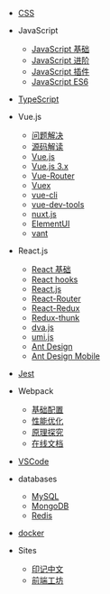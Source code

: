 - [CSS](/css/README)

- JavaScript

  - [JavaScript 基础](/js/base/docs)
  - [JavaScript 进阶](/js/advanced/object-class)
  - [JavaScript 插件](/js/plugins/README)
  - [JavaScript ES6](https://es6.ruanyifeng.com/)

- [TypeScript](/ts/README)

- Vue.js

  - [问题解决](/vue/README)
  - [源码解读](/vue/source/prepare)
  - [Vue.js](https://cn.vuejs.org/v2/guide/index.html)
  - [Vue.js 3.x](https://v3.cn.vuejs.org/guide/introduction.html)
  - [Vue-Router](https://router.vuejs.org/zh/installation.html)
  - [Vuex](https://vuex.vuejs.org/zh/installation.html)
  - [vue-cli](https://cli.vuejs.org/zh/guide/installation.html)
  - [vue-dev-tools](https://github.com/vuejs/vue-devtools)
  - [nuxt.js](https://www.nuxtjs.cn/guide/installation)
  - [ElementUI](https://element.eleme.cn/#/zh-CN/component/installation)
  - [vant](https://youzan.github.io/vant/#/zh-CN/quickstart)

- React.js

  - [React 基础](/react/base/jsx)
  - [React hooks](/react/hooks/why-react-hooks)
  - [React.js](https://reactjs.bootcss.com/docs/getting-started.html)
  - [React-Router](https://reactrouter.com/web/guides/quick-start)
  - [React-Redux](http://cn.redux.js.org/docs/react-redux/)
  - [Redux-thunk](https://github.com/reduxjs/redux-thunk)
  - [dva.js](https://dvajs.com/guide/)
  - [umi.js](https://umijs.org/zh-CN/docs)
  - [Ant Design](https://ant.design/components/overview-cn/)
  - [Ant Design Mobile](https://mobile.ant.design/docs/react/introduce-cn)

- [Jest](/jest/1.install)

- Webpack

  - [基础配置](/webpack/base/base-run)
  - [性能优化](/webpack/optimize/README)
  - [原理探究](/webpack/source/README)
  - [在线文档](https://webpack.docschina.org/concepts/)

- [VSCode](/vscode/install)

- databases

  - [MySQL](/db/mysql/README.md)
  - [MongoDB](/db/mongo/README.md)
  - [Redis]()

- [docker](/docker/1_install_env)

- Sites
  - [印记中文](https://docschina.org/)
  - [前端工坊](https://www.javascript.fun/)
